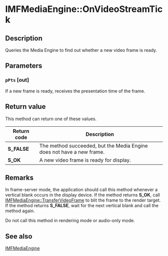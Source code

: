 # IMFMediaEngine::OnVideoStreamTick

## Description

Queries the Media Engine to find out whether a new video frame is ready.

## Parameters

### `pPts` [out]

If a new frame is ready, receives the presentation time of the frame.

## Return value

This method can return one of these values.

| Return code | Description |
| --- | --- |
| **S_FALSE** | The method succeeded, but the Media Engine does not have a new frame. |
| **S_OK** | A new video frame is ready for display. |

## Remarks

In frame-server mode, the application should call this method whenever a vertical blank occurs in the display device. If the method returns **S_OK**, call [IMFMediaEngine::TransferVideoFrame](https://learn.microsoft.com/windows/desktop/api/mfmediaengine/nf-mfmediaengine-imfmediaengine-transfervideoframe) to blit the frame to the render target. If the method returns **S_FALSE**, wait for the next vertical blank and call the method again.

Do not call this method in rendering mode or audio-only mode.

## See also

[IMFMediaEngine](https://learn.microsoft.com/windows/desktop/api/mfmediaengine/nn-mfmediaengine-imfmediaengine)
